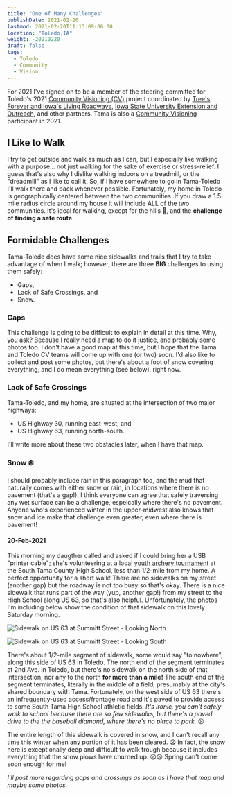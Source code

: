 ```yaml
---
title: "One of Many Challenges"
publishDate: 2021-02-20
lastmod: 2021-02-20T11:13:09-06:00
location: "Toledo,IA"
weight: -20210220
draft: false
tags:
  - Toledo
  - Community
  - Vision
---
```


For 2021 I've signed on to be a member of the steering committee for Toledo's 2021 [Community Visioning (CV)](https://www.communityvisioning.org/toledo/) project coordinated by [Tree's Forever and Iowa's Living Roadways](http://www.treesforever.org/IowasLivingRoadways), [Iowa State University Extension and Outreach](https://www.extension.iastate.edu/), and other partners.  Tama is also a [Community Visioning](https://www.communityvisioning.org/tama/) participant in 2021. 

## I Like to Walk

I try to get outside and walk as much as I can, but I especially like walking with a purpose... not just walking for the sake of exercise or stress-relief. I guess that's also why I dislike walking indoors on a treadmill, or the "dreadmill" as I like to call it. So, if I have somewhere to go in Tama-Toledo I'll walk there and back whenever possible. Fortunately, my home in Toledo is geographically centered between the two communities.  If you draw a 1.5-mile radius circle around my house it will include ALL of the two communities. It's ideal for walking, except for the hills :sunrise_over_mountains:, and the **challenge of finding a safe route**.

## Formidable Challenges

Tama-Toledo does have some nice sidewalks and trails that I try to take advantage of when I walk; however, there are three **BIG** challenges to using them safely:

  - Gaps, 
  - Lack of Safe Crossings, and
  - Snow.
  
### Gaps 

This challenge is going to be difficult to explain in detail at this time.  Why, you ask?  Because I really need a map to do it justice, and probably some photos too.  I don't have a good map at this time, but I hope that the Tama and Toledo CV teams will come up with one (or two) soon. I'd also like to collect and post some photos, but there's about a foot of snow covering everything, and I do mean everything (see below), right now.

### Lack of Safe Crossings

Tama-Toledo, and my home, are situated at the intersection of two major highways: 

  - US Highway 30, running east-west, and 
  - US Highway 63, running north-south.
  
I'll write more about these two obstacles later, when I have that map.  
  
### Snow ❄️

I should probably include rain in this paragraph too, and the mud that naturally comes with either snow or rain, in locations where there is no pavement (that's a gap!). I think everyone can agree that safely traversing any wet surface can be a challenge, espeically where there's no pavement.  Anyone who's experienced winter in the upper-midwest also knows that snow and ice make that challenge even greater, even where there is pavement! 

#### 20-Feb-2021

This morning my daugther called and asked if I could bring her a USB "printer cable"; she's volunteering at a local [youth archery tournament](https://www.facebook.com/southtamaarchery/) at the South Tama County High School, less than 1/2-mile from my home. A perfect opportunity for a short walk! There are no sidewalks on my street (another gap) but the roadway is not too busy so that's okay. There is a nice sidewalk that runs part of the way (yup, another gap!) from my street to the High School along US 63, so that's also helpful. Unfortunately, the photos I'm including below show the condition of that sidewalk on this lovely Saturday morning.

![Sidewalk on US 63 at Summitt Street - Looking North](https://images-summittdweller.nyc3.cdn.digitaloceanspaces.com/blogs-SummittDweller/4FF7047A-0A7B-4A55-B62B-46FF4B200C57_1_105_c.jpeg "There's a sidewalk under there somewhere")

![Sidewalk on US 63 at Summitt Street - Looking South](https://images-summittdweller.nyc3.cdn.digitaloceanspaces.com/blogs-SummittDweller/4FAD6EDE-0D09-4CB0-836A-4D181AD667CF_1_105_c.jpeg "You'll just have to take my word for it")

There's about 1/2-mile segment of sidewalk, some would say "to nowhere", along this side of US 63 in Toledo.  The north end of the segment terminates at 2nd Ave. in Toledo, but there's no sidewalk on the north side of that intersection, nor any to the north **for more than a mile!**  The south end of the segment terminates, literally in the middle of a field, presumably at the city's shared boundary with Tama.  Fortunately, on the west side of US 63 there's an infrequently-used access/frontage road and it's paved to provide access to some South Tama High School athletic fields. _It's ironic, you can't safely walk to school because there are so few sidewalks, but there's a paved drive to the the baseball diamond, where there's no place to park._ 😦

The entire length of this sidewalk is covered in snow, and I can't recall any time this winter when any portion of it has been cleared. 😦 In fact, the snow here is exceptionally deep and difficult to walk trough because it includes everything that the snow plows have churned up. 😦😦 Spring can't come soon enough for me! 

_I'll post more regarding gaps and crossings as soon as I have that map and maybe some photos._
